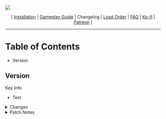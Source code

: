 
![](https://raw.githubusercontent.com/Oghma-Infinium/BingusGate3/refs/heads/main/images/Banner.png)

<p align="center">
  [ <a href="https://github.com/Oghma-Infinium/BingusGate3/blob/main/README.md">Installation</a> |
  <a href="javascript:;">Gameplay Guide</a> |
  Changelog |
  <a href="https://loadorderlibrary.com/lists/bingus-gate-3">Load Order</a> |
  <a href="javascript:;">FAQ</a> |
  <a href="https://ko-fi.com/aljoxo">Ko-fi</a> | 
  <a href="https://www.patreon.com/aljoxo">Patreon</a> ]
</p>

---

# Table of Contents

- Version

## Version

Key Info

 - Text

<Details>
<summary>Changes</summary>

### Updated

 - Text

### Added

 - Text

### Removed

 - Text

</Details>

<Details>
<summary>Patch Notes</summary>

### Bug Fixes  

- Text

### Tweaks and Balance  

- Text

</Details>